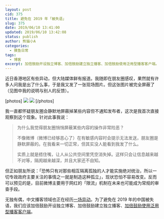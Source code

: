 ```yaml
---
layout: post
cid: 375
title: 避免在 2019 年「被失语」
slug: 375
date: 2019/06/10 13:41:00
updated: 2019/06/10 13:42:08
status: publish
author: 熊猫小A
categories: 
  - 摸鱼日常
tags: 
  - 博客
excerpt: 加倍鼓励开设独立博客、加倍鼓励建立独立播客、加倍鼓励使用泛用型播客客户端。
---
```



近日香港地区有些异动，但大陆媒体鲜有报道。我随即在朋友圈感叹，果然就有许多人问我是出了什么事，于是我又发了一张现场图片。但这张图片被完全屏蔽了（见图中我的说明与别人的反馈）。

[photos]
![][1]
![][2]
[/photos]

我一直都怀疑朋友圈会静默地屏蔽掉某些内容但不通知发布者，这次是我首次直接观察到这个现象。针对此事我说：

> 为什么我觉得朋友圈悄悄屏蔽某些内容的操作非常险恶？
>
> 不像微博（微博已经够恶心了）在有敏感内容时会提示无法发送，朋友圈是静默屏蔽的。在我看来一切正常，但其实没人能看到我发了什么。
>
> 实质上就是捂住嘴，让人从公共空间里凭空消失掉。这样只会让信息越来越不对等，隔阂越来越深，并且大家还不自知。

但正如朋友所说：「恐怖只有对那些相互隔离孤独的人才能实施绝对统治，所以一切专政政府主要关注的事情之一就是制造这种孤立」，现状恐怕不容易改变。反而可以预见的是，目前微博主要用于网红的「限流」机制在未来也可能成为常规的审查手段。

无独有偶，中文播客领域也正在经历[一场异动](https://blog.yitianshijie.net/2019/06/04/what-is-happening-to-chinese-podcasts-201906/)。为了避免在 2019 年的中国被失语，我们应该加倍鼓励开设独立博客、加倍鼓励建立独立播客、[加倍鼓励使用泛用型播客客户端](https://blog.yitianshijie.net/2019/06/06/time-to-double-down-on-open-podcast-clients/)。


  [1]: ./assets/3538132192.jpg
  [2]: ./assets/492154016.jpg